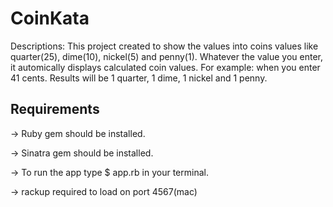 # CoinKata
Descriptions: This project created to show the values into coins values like quarter(25), dime(10), nickel(5) and penny(1). Whatever the value you enter, it automically displays calculated coin values. For example: when you enter 41 cents. Results will be 1 quarter, 1 dime, 1 nickel and 1 penny.

## Requirements
-> Ruby gem should be installed.

-> Sinatra gem should be installed.

-> To run the app type $ app.rb in your terminal.

-> rackup required to load on port 4567(mac)